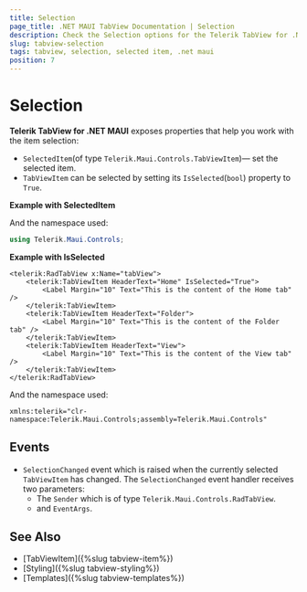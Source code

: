 ```yaml
---
title: Selection
page_title: .NET MAUI TabView Documentation | Selection
description: Check the Selection options for the Telerik TabView for .NET MAUI control.
slug: tabview-selection
tags: tabview, selection, selected item, .net maui
position: 7
---
```


# Selection

**Telerik TabView for .NET MAUI** exposes properties that help you work with the item selection: 

* `SelectedItem`(of type `Telerik.Maui.Controls.TabViewItem`)&mdash; set the selected item.
* `TabViewItem` can be selected by setting its `IsSelected`(`bool`) property to `True`.

**Example with SelectedItem**

<snippet id='tabview-features-selection-csharp'/>

And the namespace used:

```C#
using Telerik.Maui.Controls;
```

**Example with IsSelected**

```XAML
<telerik:RadTabView x:Name="tabView">
    <telerik:TabViewItem HeaderText="Home" IsSelected="True">
        <Label Margin="10" Text="This is the content of the Home tab" />
    </telerik:TabViewItem>
    <telerik:TabViewItem HeaderText="Folder">
        <Label Margin="10" Text="This is the content of the Folder tab" />
    </telerik:TabViewItem>
    <telerik:TabViewItem HeaderText="View">
        <Label Margin="10" Text="This is the content of the View tab" />
    </telerik:TabViewItem>
</telerik:RadTabView>
```

And the namespace used:

```XAML
xmlns:telerik="clr-namespace:Telerik.Maui.Controls;assembly=Telerik.Maui.Controls"
```

## Events

* `SelectionChanged` event which is raised when the currently selected `TabViewItem` has changed. The `SelectionChanged` event handler receives two parameters: 
	* The `Sender` which is of type `Telerik.Maui.Controls.RadTabView`.
	* and `EventArgs`.

## See Also

- [TabViewItem]({%slug tabview-item%})
- [Styling]({%slug tabview-styling%})
- [Templates]({%slug tabview-templates%})